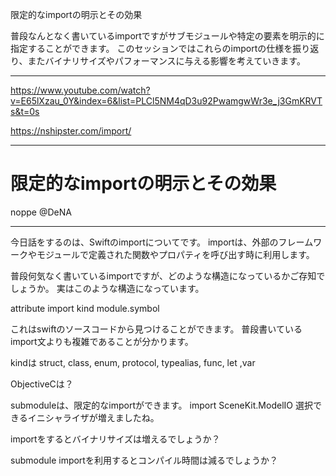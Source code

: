 限定的なimportの明示とその効果

普段なんとなく書いているimportですがサブモジュールや特定の要素を明示的に指定することができます。
このセッションではこれらのimportの仕様を振り返り、またバイナリサイズやパフォーマンスに与える影響を考えていきます。

---

https://www.youtube.com/watch?v=E65lXzau_0Y&index=6&list=PLCl5NM4qD3u92PwamgwWr3e_j3GmKRVTs&t=0s

https://nshipster.com/import/



---


# 限定的なimportの明示とその効果

noppe
@DeNA

---

今日話をするのは、Swiftのimportについてです。
importは、外部のフレームワークやモジュールで定義された関数やプロパティを呼び出す時に利用します。

普段何気なく書いているimportですが、どのような構造になっているかご存知でしょうか。
実はこのような構造になっています。

attribute import kind module.symbol

これはswiftのソースコードから見つけることができます。
普段書いているimport文よりも複雑であることが分かります。

kindは
struct, class, enum, protocol, typealias, func, let ,var

ObjectiveCは？

submoduleは、限定的なimportができます。
import SceneKit.ModelIO
選択できるイニシャライザが増えましたね。

importをするとバイナリサイズは増えるでしょうか？

submodule importを利用するとコンパイル時間は減るでしょうか？

